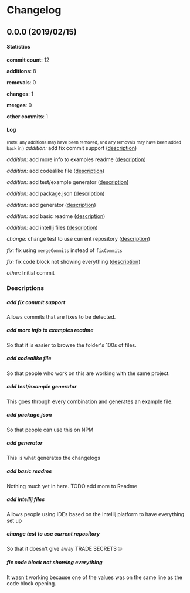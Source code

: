 # Changelog
## 0.0.0 (2019/02/15)
#### Statistics
**commit count**: 12

**additions**: 8

**removals**: 0

**changes**: 1

**merges**: 0

**other commits**: 1

#### Log
<small>(note: any additions may have been removed, and any removals may have been added back in.)</small>
*addition:* add fix commit support ([description](#add-fix-commit-support-18))

*addition:* add more info to examples readme ([description](#add-more-info-to-examples-readme-18))

*addition:* add codealike file ([description](#add-codealike-file-18))

*addition:* add test/example generator ([description](#add-testexample-generator-18))

*addition:* add package.json ([description](#add-packagejson-18))

*addition:* add generator ([description](#add-generator-18))

*addition:* add basic readme ([description](#add-basic-readme-18))

*addition:* add intellij files ([description](#add-intellij-files-18))

*change:* change test to use current repository ([description](#change-test-to-use-current-repository-18))

*fix:* fix using `mergeCommits` instead of `fixCommits`

*fix:* fix code block not showing everything ([description](#fix-code-block-not-showing-everything-18))

*other:* Initial commit

### Descriptions
##### add fix commit support
Allows commits that are fixes to be detected.
##### add more info to examples readme
So that it is easier to browse the folder's 100s of files.
##### add codealike file
So that people who work on this are working with the same project.
##### add test/example generator
This goes through every combination and generates an example file.
##### add package.json
So that people can use this on NPM
##### add generator
This is what generates the changelogs
##### add basic readme
Nothing much yet in here. TODO add more to Readme
##### add intellij files
Allows people using IDEs based on the Intellij platform to have everything set up
##### change test to use current repository
So that it doesn't give away TRADE SECRETS 🤐
##### fix code block not showing everything
It wasn't working because one of the values was on the same line as the code block opening.
